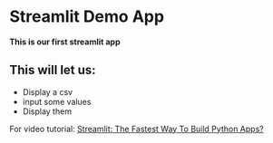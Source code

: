 # Streamlit Demo App

**This is our first streamlit app**

## This will let us:
- Display a csv
- input some values
- Display them


For video tutorial: [Streamlit: The Fastest Way To Build Python Apps?](https://www.youtube.com/watch?v=D0D4Pa22iG0&lc=Ugz_mHQgRHlnn1BJqlx4AaABAg)
